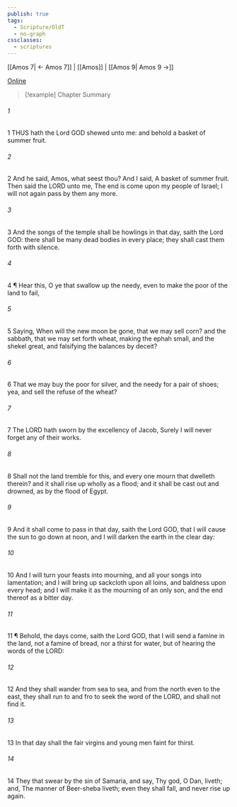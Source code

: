 ```yaml
---
publish: true
tags:
  - Scripture/OldT
  - no-graph
cssclasses:
  - scriptures
---
```

[[Amos 7| ← Amos 7]] | [[Amos]] | [[Amos 9| Amos 9 →]]

[Online](https://churchofjesuschrist.org/study/scriptures/ot/amos/8?lang=eng)

>[!example] Chapter Summary
>
###### 1
1 THUS hath the Lord GOD shewed unto me: and behold a basket of summer fruit.
###### 2
2 And he said, Amos, what seest thou? And I said, A basket of summer fruit. Then said the LORD unto me, The end is come upon my people of Israel; I will not again pass by them any more.
###### 3
3 And the songs of the temple shall be howlings in that day, saith the Lord GOD: there shall be many dead bodies in every place; they shall cast them forth with silence.
###### 4
4 ¶ Hear this, O ye that swallow up the needy, even to make the poor of the land to fail,
###### 5
5 Saying, When will the new moon be gone, that we may sell corn? and the sabbath, that we may set forth wheat, making the ephah small, and the shekel great, and falsifying the balances by deceit?
###### 6
6 That we may buy the poor for silver, and the needy for a pair of shoes; yea, and sell the refuse of the wheat?
###### 7
7 The LORD hath sworn by the excellency of Jacob, Surely I will never forget any of their works.
###### 8
8 Shall not the land tremble for this, and every one mourn that dwelleth therein? and it shall rise up wholly as a flood; and it shall be cast out and drowned, as by the flood of Egypt.
###### 9
9 And it shall come to pass in that day, saith the Lord GOD, that I will cause the sun to go down at noon, and I will darken the earth in the clear day:
###### 10
10 And I will turn your feasts into mourning, and all your songs into lamentation; and I will bring up sackcloth upon all loins, and baldness upon every head; and I will make it as the mourning of an only son, and the end thereof as a bitter day.
###### 11
11 ¶ Behold, the days come, saith the Lord GOD, that I will send a famine in the land, not a famine of bread, nor a thirst for water, but of hearing the words of the LORD:
###### 12
12 And they shall wander from sea to sea, and from the north even to the east, they shall run to and fro to seek the word of the LORD, and shall not find it.
###### 13
13 In that day shall the fair virgins and young men faint for thirst.
###### 14
14 They that swear by the sin of Samaria, and say, Thy god, O Dan, liveth; and, The manner of Beer-sheba liveth; even they shall fall, and never rise up again.



